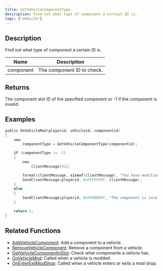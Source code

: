 ```yaml
---
title: GetVehicleComponentType
description: Find out what type of component a certain ID is.
tags: ["vehicle"]
---
```


<VersionWarn version='SA-MP 0.3a' />

## Description

Find out what type of component a certain ID is.

| Name      | Description                |
| --------- | -------------------------- |
| component | The component ID to check. |

## Returns

The component slot ID of the specified component or -1 if the component is invalid.

## Examples

```c
public OnVehicleMod(playerid, vehicleid, componentid)
{
    new
        componentType = GetVehicleComponentType(componentid);

    if (componentType != -1)
    {
        new
            clientMessage[41];

        format(clientMessage, sizeof(clientMessage), "You have modified your vehicle on slot %i", componentType);
        SendClientMessage(playerid, 0xFFFFFFFF, clientMessage);
    }
    else
    {
        SendClientMessage(playerid, 0xFF0000FF, "The component is invalid.");
    }

    return 1;
}
```

## Related Functions

- [AddVehicleComponent](AddVehicleComponent.md): Add a component to a vehicle.
- [RemoveVehicleComponent](RemoveVehicleComponent.md): Remove a component from a vehicle.
- [GetVehicleComponentInSlot](GetVehicleComponentInSlot.md): Check what components a vehicle has.
- [OnVehicleMod](../callbacks/OnVehicleMod.md): Called when a vehicle is modded.
- [OnEnterExitModShop](../callbacks/OnEnterExitModShop.md): Called when a vehicle enters or exits a mod shop.
